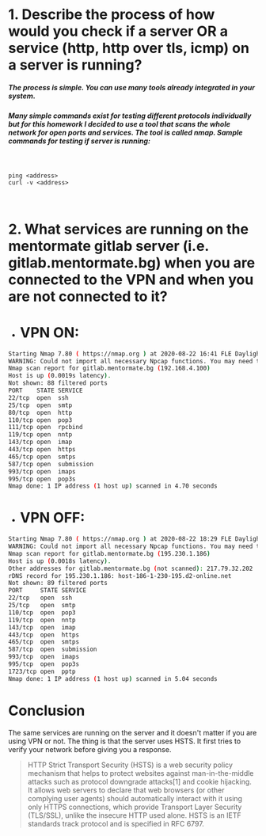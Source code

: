 # 1. Describe the process of how would you check if a server OR a service (http, http over tls, icmp) on a server is running?

##### The process is simple. You can use many tools already integrated in your system.
##### Many simple commands exist for testing different protocols individually but for this homework I decided to use a tool that scans the whole network for open ports and services. The tool is called **nmap**. Sample commands for testing if server is running:
&nbsp;
```
ping <address>
curl -v <address>
```
&nbsp;
# 2. What services are running on the mentormate gitlab server (i.e. gitlab.mentormate.bg) when you are connected to the VPN and when you are not connected to it?

- # VPN ON:
```sh
Starting Nmap 7.80 ( https://nmap.org ) at 2020-08-22 16:41 FLE Daylight Time
WARNING: Could not import all necessary Npcap functions. You may need to upgrade to the latest version from https://npcap.org. Resorting to connect() mode -- Nmap may not function completely
Nmap scan report for gitlab.mentormate.bg (192.168.4.100)
Host is up (0.0019s latency).
Not shown: 88 filtered ports
PORT    STATE SERVICE
22/tcp  open  ssh
25/tcp  open  smtp
80/tcp  open  http
110/tcp open  pop3
111/tcp open  rpcbind
119/tcp open  nntp
143/tcp open  imap
443/tcp open  https
465/tcp open  smtps
587/tcp open  submission
993/tcp open  imaps
995/tcp open  pop3s
Nmap done: 1 IP address (1 host up) scanned in 4.70 seconds
```

- # VPN OFF:
```sh
Starting Nmap 7.80 ( https://nmap.org ) at 2020-08-22 18:29 FLE Daylight Time
WARNING: Could not import all necessary Npcap functions. You may need to upgrade to the latest version from https://npcap.org. Resorting to connect() mode -- Nmap may not function completely
Nmap scan report for gitlab.mentormate.bg (195.230.1.186)
Host is up (0.0018s latency).
Other addresses for gitlab.mentormate.bg (not scanned): 217.79.32.202
rDNS record for 195.230.1.186: host-186-1-230-195.d2-online.net
Not shown: 89 filtered ports
PORT     STATE SERVICE
22/tcp   open  ssh
25/tcp   open  smtp
110/tcp  open  pop3
119/tcp  open  nntp
143/tcp  open  imap
443/tcp  open  https
465/tcp  open  smtps
587/tcp  open  submission
993/tcp  open  imaps
995/tcp  open  pop3s
1723/tcp open  pptp
Nmap done: 1 IP address (1 host up) scanned in 5.04 seconds
```

# Conclusion

The same services are running on the server and it doesn't matter if you are using VPN or not.
The thing is that the server uses HSTS. It first tries to verify your network before giving you a response.

>HTTP Strict Transport Security (HSTS) is a web security policy mechanism that helps to protect websites against man-in-the-middle attacks such as protocol downgrade attacks[1] and cookie hijacking. It allows web servers to declare that web browsers (or other complying user agents) should automatically interact with it using only HTTPS connections, which provide Transport Layer Security (TLS/SSL), unlike the insecure HTTP used alone. HSTS is an IETF standards track protocol and is specified in RFC 6797.